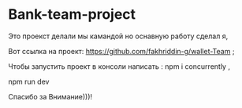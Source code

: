 # Bank-team-project
Это проекст делали мы камандой но оснавную работу сделал я,

Вот ссылка на проект: https://github.com/fakhriddin-g/wallet-Team ;

Чтобы запустить проект в консоли написать :
  npm i concurrently ,
  
  npm run dev

Спасибо за Внимание)))!
